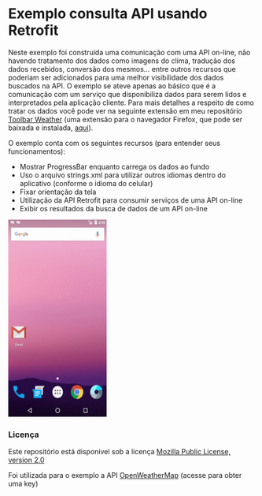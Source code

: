 # Exemplo consulta API usando Retrofit

Neste exemplo foi construída uma comunicação com uma API on-line, não havendo tratamento dos dados como imagens do clima, tradução dos dados recebidos, conversão dos mesmos… entre outros recursos que poderiam ser adicionados para uma melhor visibilidade dos dados buscados na API. O exemplo se ateve apenas ao básico que é a comunicação com um serviço que disponibiliza dados para serem lidos e interpretados pela aplicação cliente. Para mais detalhes a respeito de como tratar os dados você pode ver na seguinte extensão em meu repositório <a href=“https://github.com/jhonatasrm/toolbar-weather”>Toolbar Weather</a> (uma extensão para o navegador Firefox, que pode ser baixada e instalada, <a href=“https://addons.mozilla.org/en-US/firefox/addon/toolbar-weather/”>aqui</a>).

O exemplo conta com os seguintes recursos (para entender seus funcionamentos):

* Mostrar ProgressBar enquanto carrega os dados ao fundo
* Uso o arquivo strings.xml para utilizar outros idiomas dentro do aplicativo (conforme o idioma do celular)
* Fixar orientação da tela
* Utilização da API Retrofit para consumir serviços de uma API on-line 
* Exibir os resultados da busca de dados de um API on-line


<img src="screenRecord.gif" alt="screenRecord" width="200" height="400"/>

### Licença
Este repositório está disponível sob a licença [Mozilla Public License, version 2.0](https://github.com/jhonatasrm/exemplo-consulta-API-usando-Retrofit/blob/master/LICENSE)


Foi utilizada para o exemplo a API <a href=“https://openweathermap.org”>OpenWeatherMap</a> (acesse para obter uma key)